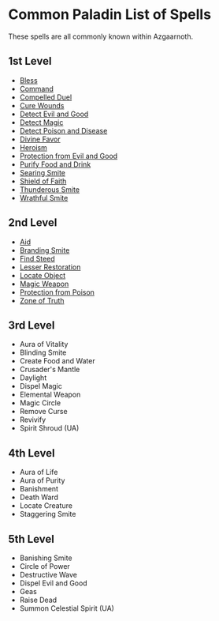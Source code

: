 # Common Paladin List of Spells
These spells are all commonly known within Azgaarnoth.

## 1st Level
* [Bless](http://dnd5e.wikidot.com/spell:bless)
* [Command](http://dnd5e.wikidot.com/spell:command)
* [Compelled Duel](http://dnd5e.wikidot.com/spell:compelled-duel)
* [Cure Wounds](http://dnd5e.wikidot.com/spell:cure-wounds)
* [Detect Evil and Good](http://dnd5e.wikidot.com/spell:detect-evil-and-good)
* [Detect Magic](http://dnd5e.wikidot.com/spell:detect-magic)
* [Detect Poison and Disease](http://dnd5e.wikidot.com/spell:detect-poison-and-disease)
* [Divine Favor](http://dnd5e.wikidot.com/spell:divine-favor)
* [Heroism](http://dnd5e.wikidot.com/spell:heroism)
* [Protection from Evil and Good](http://dnd5e.wikidot.com/spell:protection-from-evil-and-good)
* [Purify Food and Drink](http://dnd5e.wikidot.com/spell:purify-food-and-drink)
* [Searing Smite](http://dnd5e.wikidot.com/spell:searing-smite)
* [Shield of Faith](http://dnd5e.wikidot.com/spell:shield-of-faith)
* [Thunderous Smite](http://dnd5e.wikidot.com/spell:thunderous-smite)
* [Wrathful Smite](http://dnd5e.wikidot.com/spell:wrathful-smite)

## 2nd Level
* [Aid](http://dnd5e.wikidot.com/spell:aid)
* [Branding Smite](http://dnd5e.wikidot.com/spell:branding-smite)
* [Find Steed](http://dnd5e.wikidot.com/spell:find-steed)
* [Lesser Restoration](http://dnd5e.wikidot.com/spell:lesser-restoration)
* [Locate Object](http://dnd5e.wikidot.com/spell:locate-object)
* [Magic Weapon](http://dnd5e.wikidot.com/spell:magic-weapon)
* [Protection from Poison](http://dnd5e.wikidot.com/spell:protection-from-poison)
* [Zone of Truth](http://dnd5e.wikidot.com/spell:zone-of-truth)

## 3rd Level
* Aura of Vitality
* Blinding Smite
* Create Food and Water
* Crusader's Mantle
* Daylight
* Dispel Magic
* Elemental Weapon
* Magic Circle
* Remove Curse
* Revivify
* Spirit Shroud (UA)

## 4th Level
* Aura of Life
* Aura of Purity
* Banishment
* Death Ward
* Locate Creature
* Staggering Smite

## 5th Level
* Banishing Smite
* Circle of Power
* Destructive Wave
* Dispel Evil and Good
* Geas
* Raise Dead
* Summon Celestial Spirit (UA)
